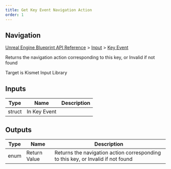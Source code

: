 ```yaml
---
title: Get Key Event Navigation Action
order: 1
---
```

## Navigation

[Unreal Engine Blueprint API Reference](https://dev.epicgames.com/documentation/en-us/unreal-engine/BlueprintAPI) > [Input](https://dev.epicgames.com/documentation/en-us/unreal-engine/BlueprintAPI/Input) > [Key Event](https://dev.epicgames.com/documentation/en-us/unreal-engine/BlueprintAPI/Input/KeyEvent)

Returns the navigation action corresponding to this key, or Invalid if not found

Target is Kismet Input Library

## Inputs

| Type | Name | Description |
| --- | --- | --- |
| struct | In Key Event |  |

## Outputs

| Type | Name | Description |
| --- | --- | --- |
| enum | Return Value | Returns the navigation action corresponding to this key, or Invalid if not found |
